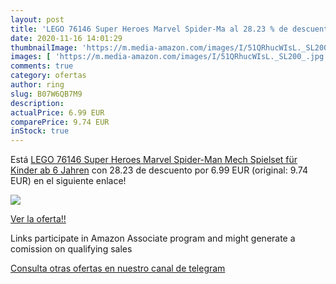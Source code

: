 ```yaml
---
layout: post
title: 'LEGO 76146 Super Heroes Marvel Spider-Ma al 28.23 % de descuento'
date: 2020-11-16 14:01:29
thumbnailImage: 'https://m.media-amazon.com/images/I/51QRhucWIsL._SL200_.jpg'
images: [ 'https://m.media-amazon.com/images/I/51QRhucWIsL._SL200_.jpg' ]
comments: true
category: ofertas
author: ring
slug: B07W6QB7M9
description:
actualPrice: 6.99 EUR
comparePrice: 9.74 EUR
inStock: true
---
```


Está [LEGO 76146 Super Heroes Marvel Spider-Man Mech Spielset für Kinder ab 6 Jahren](https://www.amazon.de/dp/B07W6QB7M9/?tag=redken02-21) con 28.23 de descuento por 6.99 EUR (original: 9.74 EUR) en el siguiente enlace!

[![](https://m.media-amazon.com/images/I/51QRhucWIsL._SL200_.jpg)](https://www.amazon.de/dp/B07W6QB7M9/?tag=redken02-21)

[Ver la oferta!!](https://www.amazon.de/dp/B07W6QB7M9/?tag=redken02-21)

Links participate in Amazon Associate program and might generate a comission on qualifying sales

[Consulta otras ofertas en nuestro canal de telegram](https://t.me/s/ofertas25)
